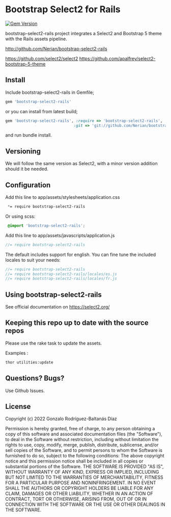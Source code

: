 # Bootstrap Select2 for Rails

[![Gem Version](https://badge.fury.io/rb/bootstrap-select2-rails.png)](http://badge.fury.io/rb/bootstrap-select2-rails)

bootstrap-select2-rails project integrates a Select2 and Bootstrap 5 theme with the Rails assets pipeline.

http://github.com/Nerian/bootstrap-select2-rails

https://github.com/select2/select2
https://github.com/apalfrey/select2-bootstrap-5-theme


## Install

Include bootstrap-select2-rails in Gemfile;

``` ruby
gem 'bootstrap-select2-rails'
```

or you can install from latest build;

``` ruby
gem 'bootstrap-select2-rails', :require => 'bootstrap-select2-rails',
                              :git => 'git://github.com/Nerian/bootstrap-select2-rails.git'
```

and run bundle install.

## Versioning

We will follow the same version as Select2, with a minor version addition should it be needed.

## Configuration

Add this line to app/assets/stylesheets/application.css

``` css
 *= require bootstrap-select2-rails
```

Or using scss:

``` scss
 @import 'bootstrap-select2-rails';
```

Add this line to app/assets/javascripts/application.js

``` javascript
//= require bootstrap-select2-rails
```

The default includes support for english. You can fine tune the included locales to suit your needs:

```javascript
//= require bootstrap-select2-rails
//= require bootstrap-select2-rails/locales/es.js
//= require bootstrap-select2-rails/locales/fr.js
```

## Using bootstrap-select2-rails

See official documentation on https://select2.org/


## Keeping this repo up to date with the source repos

Please use the rake task to update the assets.

Examples :

```bash
thor utilities:update
```

## Questions? Bugs?

Use Github Issues.

## License
Copyright (c) 2022 Gonzalo Rodríguez-Baltanás Díaz

Permission is hereby granted, free of charge, to any person obtaining a copy of this software and associated documentation files (the "Software"), to deal in the Software without restriction, including without limitation the rights to use, copy, modify, merge, publish, distribute, sublicense, and/or sell copies of the Software, and to permit persons to whom the Software is furnished to do so, subject to the following conditions:
The above copyright notice and this permission notice shall be included in all copies or substantial portions of the Software.
THE SOFTWARE IS PROVIDED "AS IS", WITHOUT WARRANTY OF ANY KIND, EXPRESS OR IMPLIED, INCLUDING BUT NOT LIMITED TO THE WARRANTIES OF MERCHANTABILITY, FITNESS FOR A PARTICULAR PURPOSE AND NONINFRINGEMENT. IN NO EVENT SHALL THE AUTHORS OR COPYRIGHT HOLDERS BE LIABLE FOR ANY CLAIM, DAMAGES OR OTHER LIABILITY, WHETHER IN AN ACTION OF CONTRACT, TORT OR OTHERWISE, ARISING FROM, OUT OF OR IN CONNECTION WITH THE SOFTWARE OR THE USE OR OTHER DEALINGS IN THE SOFTWARE.
